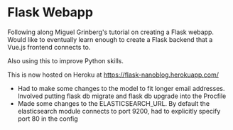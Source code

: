 # Flask Webapp

Following along Miguel Grinberg's tutorial on creating a Flask webapp.
Would like to eventually learn enough to create a Flask backend that a Vue.js frontend connects to.

Also using this to improve Python skills.

This is now hosted on Heroku at https://flask-nanoblog.herokuapp.com/

* Had to make some changes to the model to fit longer email addresses. Involved putting flask db migrate and flask db upgrade into the Procfile
* Made some changes to the ELASTICSEARCH_URL. By default the elasticsearch module connects to port 9200, had to explicitly specify port 80 in the config
